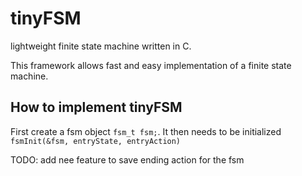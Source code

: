 # tinyFSM
lightweight finite state machine written in C.

This framework allows fast and easy implementation of a finite state machine.

## How to implement tinyFSM

First create a fsm object `fsm_t fsm;`.
It then needs to be initialized `fsmInit(&fsm, entryState, entryAction)`

TODO: add nee feature to save ending action for the fsm
